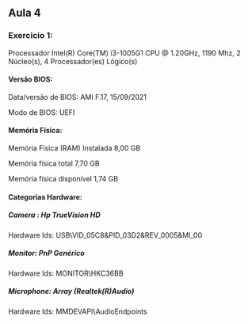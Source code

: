 ## Aula 4

### Exercicio 1:

Processador Intel(R) Core(TM) i3-1005G1 CPU @ 1.20GHz, 1190 Mhz, 2 Núcleo(s), 4 Processador(es) Lógico(s)

#### Versão BIOS:

Data/versão de BIOS: AMI F.17, 15/09/2021

Modo de BIOS: UEFI

#### Memória Física:

Memória Física (RAM) Instalada 8,00 GB

Memória física total 7,70 GB

Memória física disponível 1,74 GB

#### Categorias Hardware:

##### Camera : Hp TrueVision HD

Hardware Ids: USB\VID_05C8&PID_03D2&REV_0005&MI_00

##### Monitor: PnP Genérico

Hardware Ids: MONITOR\HKC36BB

##### Microphone: Array (Realtek(R)Audio)

Hardware Ids: MMDEVAPI\AudioEndpoints
